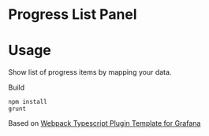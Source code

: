 # Progress List Panel

# Usage

Show list of progress items by mapping your data.

Build

```
npm install
grunt
```

Based on [Webpack Typescript Plugin Template for Grafana](https://github.com/CorpGlory/grafana-plugin-template-webpack-typescript)
